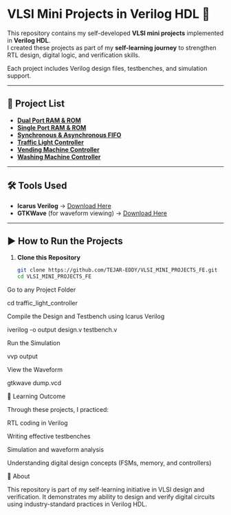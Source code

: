 # VLSI Mini Projects in Verilog HDL 🚀

This repository contains my self-developed **VLSI mini projects** implemented in **Verilog HDL**.  
I created these projects as part of my **self-learning journey** to strengthen RTL design, digital logic, and verification skills.  

Each project includes Verilog design files, testbenches, and simulation support.

---

## 📂 Project List
- **[Dual Port RAM & ROM](./dual_port_ram_rom_a_s)**  
- **[Single Port RAM & ROM](./single_port_ram_rom_a_s)**  
- **[Synchronous & Asynchronous FIFO](./synchronous_asynchronous_fifo)**  
- **[Traffic Light Controller](./traffic_light_controller)**  
- **[Vending Machine Controller](./vending_machine_controller)**  
- **[Washing Machine Controller](./washing_machine_controller)**  

---

## 🛠️ Tools Used
- **Icarus Verilog** → [Download Here](https://steveicarus.github.io/iverilog/)  
- **GTKWave** (for waveform viewing) → [Download Here](http://gtkwave.sourceforge.net/)  

---

## ▶️ How to Run the Projects

1. **Clone this Repository**
   ```bash
   git clone https://github.com/TEJAR-EDDY/VLSI_MINI_PROJECTS_FE.git
   cd VLSI_MINI_PROJECTS_FE
Go to any Project Folder

cd traffic_light_controller


Compile the Design and Testbench using Icarus Verilog

iverilog -o output design.v testbench.v


Run the Simulation

vvp output


View the Waveform

gtkwave dump.vcd

📖 Learning Outcome

Through these projects, I practiced:

RTL coding in Verilog

Writing effective testbenches

Simulation and waveform analysis

Understanding digital design concepts (FSMs, memory, and controllers)

🌟 About

This repository is part of my self-learning initiative in VLSI design and verification.
It demonstrates my ability to design and verify digital circuits using industry-standard practices in Verilog HDL.
